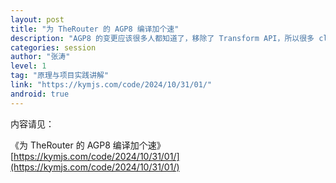 ```yaml
---
layout: post  
title: "为 TheRouter 的 AGP8 编译加个速"  
description: "AGP8 的变更应该很多人都知道了，移除了 Transform API，所以很多 class 操作类的插件代码都需要改了。"  
categories: session
author: "张涛"  
level: 1  
tag: "原理与项目实践讲解"   
link: "https://kymjs.com/code/2024/10/31/01/"  
android: true
---
```


内容请见： 

《为 TheRouter 的 AGP8 编译加个速》  
[https://kymjs.com/code/2024/10/31/01/](https://kymjs.com/code/2024/10/31/01/)